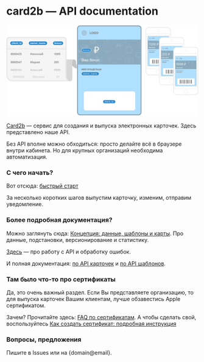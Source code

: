 # card2b — API documentation

![card2b how it works](./img/how-it-works.png)

[Card2b](todo) — сервис для создания и выпуска электронных карточек. Здесь представлено наше API.

Без API вполне можно обходиться: просто делайте всё в браузере внутри кабинета. Но для крупных организаций необходима автоматизация.    


### С чего начать?

Вот отсюда: [быстрый старт](./doc/quick-start.md)

За несколько коротких шагов выпустим карточку, изменим, отправим уведомление.


### Более подробная документация?

Можно заглянуть сюда: [Концепция: данные, шаблоны и карты](./doc/basic-concepts.md). 
Про данные, подстановки, версионирование и статистику.

[Здесь](./working-with-api.md) — про работу с API и обработку ошибок. 

И полная документация: [по API карточек](./cards.md) и [по API шаблонов](./templates.md).
  

### Там было что-то про сертификаты

Да, это очень важный раздел. 
Если Вы представляете организацию, то для выпуска карточек Вашим клиентам, лучше обзавестись Apple сертификатом.

Зачем? Прочитайте здесь: [FAQ по сертификатам](./certs/certs-faq.md). 
А чтобы сделать свой, воспользуйтесь [Как создать сертификат: подробная инструкция](./certs/cert-creation.md)    


### Вопросы, предложения

Пишите в Issues или на {domain@email}.
